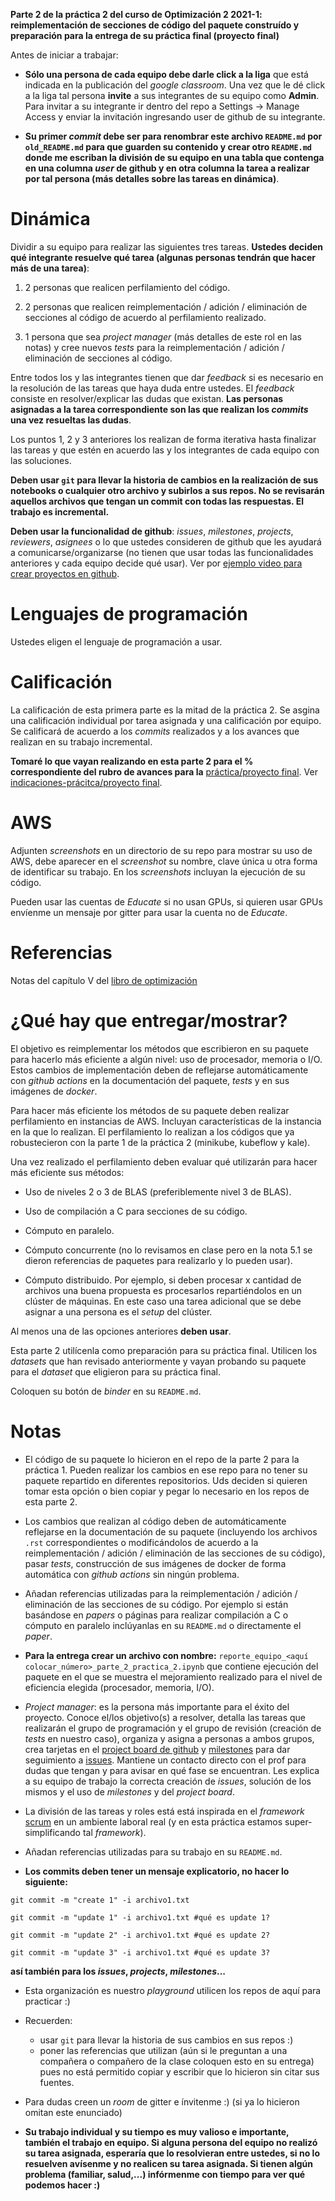 **Parte 2 de la práctica 2 del curso de Optimización 2 2021-1: reimplementación de secciones de código del paquete construído y preparación para la entrega de su práctica final (proyecto final)**

Antes de iniciar a trabajar: 


* **Sólo una persona de cada equipo debe darle click a la liga** que está indicada en la publicación del *google classroom*. Una vez que le dé click a la liga tal persona **invite** a sus integrantes de su equipo como **Admin**. Para invitar a su integrante ir dentro del repo a Settings -> Manage Access y enviar la invitación ingresando user de github de su integrante.

* **Su primer *commit* debe ser para renombrar este archivo `README.md` por `old_README.md` para que guarden su contenido y crear otro `README.md` donde me escriban la división de su equipo en una tabla que contenga en una columna *user* de github y en otra columna la tarea a realizar por tal persona (más detalles sobre las tareas en dinámica)**.    
   

# Dinámica

Dividir a su equipo para realizar las siguientes tres tareas. **Ustedes deciden qué integrante resuelve qué tarea (algunas personas tendrán que hacer más de una tarea)**:


1. 2 personas que realicen perfilamiento del código.  

2. 2 personas que realicen reimplementación / adición / eliminación de secciones al código de acuerdo al perfilamiento realizado. 

3. 1 persona que sea *project manager* (más detalles de este rol en las notas) y cree nuevos *tests* para la reimplementación / adición / eliminación de secciones al código.

Entre todos los y las integrantes tienen que dar *feedback* si es necesario en la resolución de las tareas que haya duda entre ustedes. El *feedback* consiste en resolver/explicar las dudas que existan. **Las personas asignadas a la tarea correspondiente son las que realizan los *commits* una vez resueltas las dudas**.

Los puntos 1, 2 y 3 anteriores los realizan de forma iterativa hasta finalizar las tareas y que estén en acuerdo las y los integrantes de cada equipo con las soluciones.

**Deben usar `git` para llevar la historia de cambios en la realización de sus notebooks o cualquier otro archivo y subirlos a sus repos. No se revisarán aquellos archivos que tengan un commit con todas las respuestas. El trabajo es incremental.**

**Deben usar la funcionalidad de github**: *issues*, *milestones*, *projects*, *reviewers*, *asignees* o lo que ustedes consideren de github que les ayudará a comunicarse/organizarse (no tienen que usar todas las funcionalidades anteriores y cada equipo decide qué usar). Ver por [ejemplo video para crear proyectos en github](https://youtu.be/z4Xpif7HI04).

# Lenguajes de programación

Ustedes eligen el lenguaje de programación a usar.

# Calificación

La calificación de esta primera parte es la mitad de la práctica 2. Se asgina una calificación individual por tarea asignada y una calificación por equipo. Se calificará de acuerdo a los *commits* realizados y a los avances que realizan en su trabajo incremental. 

**Tomaré lo que vayan realizando en esta parte 2 para el % correspondiente del rubro de avances para la** [práctica/proyecto final](https://github.com/ITAM-DS/analisis-numerico-computo-cientifico/tree/optimizacion-2-2021-1/proyecto_final). Ver [indicaciones-prácitca/proyecto final](https://github.com/ITAM-DS/analisis-numerico-computo-cientifico/tree/optimizacion-2-2021-1/proyecto_final/indicaciones#indicaciones).

# AWS

Adjunten *screenshots* en un directorio de su repo para mostrar su uso de AWS, debe aparecer en el *screenshot* su nombre, clave única u otra forma de identificar su trabajo. En los *screenshots* incluyan la ejecución de su código.

Pueden usar las cuentas de *Educate* si no usan GPUs, si quieren usar GPUs envíenme un mensaje por gitter para usar la cuenta no de *Educate*. 

# Referencias

Notas del capítulo V del [libro de optimización](https://itam-ds.github.io/analisis-numerico-computo-cientifico/README.html)

# ¿Qué hay que entregar/mostrar?

El objetivo es reimplementar los métodos que escribieron en su paquete para hacerlo más eficiente a algún nivel: uso de procesador, memoria o I/O. Estos cambios de implementación deben de reflejarse automáticamente con *github actions* en la documentación del paquete, *tests* y en sus imágenes de *docker*.

Para hacer más eficiente los métodos de su paquete deben realizar perfilamiento en instancias de AWS. Incluyan características de la instancia en la que lo realizan. El perfilamiento lo realizan a los códigos que ya robustecieron con la parte 1 de la práctica 2 (minikube, kubeflow y kale). 

Una vez realizado el perfilamiento deben evaluar qué utilizarán para hacer más eficiente sus métodos:

* Uso de niveles 2 o 3 de BLAS (preferiblemente nivel 3 de BLAS).

* Uso de compilación a C para secciones de su código.

* Cómputo en paralelo.

* Cómputo concurrente (no lo revisamos en clase pero en la nota 5.1 se dieron referencias de paquetes para realizarlo y lo pueden usar).

* Cómputo distribuido. Por ejemplo, si deben procesar x cantidad de archivos una buena propuesta es procesarlos repartiéndolos en un clúster de máquinas. En este caso una tarea adicional que se debe asignar a una persona es el *setup* del clúster.

Al menos una de las opciones anteriores **deben usar**.

Esta parte 2 utilícenla como preparación para su práctica final. Utilicen los *datasets* que han revisado anteriormente y vayan probando su paquete para el *dataset* que eligieron para su práctica final.

Coloquen su botón de *binder* en su `README.md`.


# Notas

* El código de su paquete lo hicieron en el repo de la parte 2 para la práctica 1. Pueden realizar los cambios en ese repo para no tener su paquete repartido en diferentes repositorios. Uds deciden si quieren tomar esta opción o bien copiar y pegar lo necesario en los repos de esta parte 2.

* Los cambios que realizan al código deben de automáticamente reflejarse en la documentación de su paquete (incluyendo los archivos `.rst` correspondientes o modificándolos de acuerdo a la reimplementación / adición / eliminación de las secciones de su código), pasar *tests*, construcción de sus imágenes de docker de forma automática con *github actions* sin ningún problema.

* Añadan referencias utilizadas para la reimplementación / adición / eliminación de las secciones de su código. Por ejemplo si están basándose en *papers* o páginas para realizar compilación a C o cómputo en paralelo inclúyanlas en su `README.md` o directamente el *paper*.

* **Para la entrega crear un archivo con nombre:** `reporte_equipo_<aquí colocar_número>_parte_2_practica_2.ipynb` que contiene ejecución del paquete en el que se muestra el mejoramiento realizado para el nivel de eficiencia elegida (procesador, memoria, I/O).

* *Project manager*: es la persona más importante para el éxito del proyecto. Conoce el/los objetivo(s) a resolver, detalla las tareas que realizarán el grupo de programación y el grupo de revisión (creación de *tests* en nuestro caso), organiza y asigna a personas a ambos grupos, crea tarjetas en el [project board de github](https://help.github.com/en/github/managing-your-work-on-github/creating-a-project-board) y [milestones](https://help.github.com/en/github/managing-your-work-on-github/tracking-the-progress-of-your-work-with-milestones) para dar seguimiento a [issues](https://help.github.com/en/github/managing-your-work-on-github/creating-an-issue). Mantiene un contacto directo con el prof para dudas que tengan y para avisar en qué fase se encuentran. Les explica a su equipo de trabajo la correcta creación de *issues*, solución de los mismos y el uso de *milestones* y del *project board*.

* La división de las tareas y roles está está inspirada en el *framework* [scrum](https://www.youtube.com/watch?v=b02ZkndLk1Y&feature=emb_logo) en un ambiente laboral real (y en esta práctica estamos super-simplificando tal *framework*).

* Añadan referencias utilizadas para su trabajo en su `README.md`.

* **Los commits deben tener un mensaje explicatorio, no hacer lo siguiente:**

```
git commit -m "create 1" -i archivo1.txt

git commit -m "update 1" -i archivo1.txt #qué es update 1?

git commit -m "update 2" -i archivo1.txt #qué es update 2?

git commit -m "update 3" -i archivo1.txt #qué es update 3?
```

**así también para los *issues*, *projects*, *milestones*...**

* Esta organización es nuestro *playground* utilicen los repos de aquí para practicar :)

* Recuerden:

    * usar `git` para llevar la historia de sus cambios en sus repos :)
    * poner las referencias que utilizan (aún si le preguntan a una compañera o compañero de la clase coloquen esto en su entrega) pues no está permitido copiar y escribir que lo hicieron sin citar sus fuentes.


* Para dudas creen un *room* de gitter e ínvitenme :) (si ya lo hicieron omitan este enunciado)

* **Su trabajo individual y su tiempo es muy valioso e importante, también el trabajo en equipo. Si alguna persona del equipo no realizó su tarea asignada, esperaría que lo resolvieran entre ustedes, si no lo resuelven avísenme y no realicen su tarea asignada. Si tienen algún problema (familiar, salud,...) infórmenme con tiempo para ver qué podemos hacer :)**


